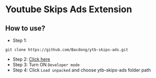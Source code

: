 # Youtube Skips Ads Extension #

## How to use? ##
- Step 1:
```
git clone https://github.com/Bacdong/ytb-skips-ads.git
```
- Step 2: [Click here](chrome://extensions/)
- Step 3: Turn ON `Developer mode`
- Step 4: Click `Load unpacked` and choose ytb-skips-ads folder path